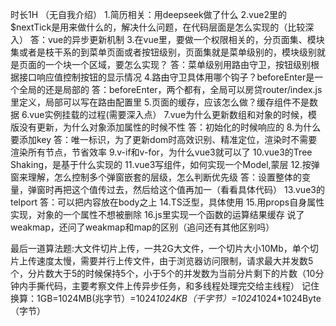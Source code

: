 时长1H
（无自我介绍）
1.简历相关：用deepseek做了什么
2.vue2里的$nextTick是用来做什么的，解决什么问题，在代码层面是怎么实现的（比较深入）
答：vue的异步更新机制
3.在vue里，要做一个权限相关的，分页面集、模块集或者是枝干系的到菜单页面或者按钮级别，页面集就是菜单级别的，模块级别就是页面的一个块一个区域，要怎么实现？
答：菜单级别用路由守卫，按钮级别根据接口响应值控制按钮的显示情况
4.路由守卫具体用哪个钩子？beforeEnter是一个全局的还是局部的
答：beforeEnter，两个都有，全局可以房贷router/index.js里定义，局部可以写在路由配置里
5.页面的缓存，应该怎么做？缓存组件不是数据
6.vue实例挂载的过程(需要深入点）
7.vue为什么更新数组和对象的时候，模版没有更新，为什么对象添加属性的时候不性
答：初始化的时候响应的
8.为什么要添加key
答：唯一标识，为了更新dom时高效识别、精准定位，渲染时不需要渲染所有节点，节省效率
9.v-if和v-for，为什么vue3就可以了
10.vue3的Tree Shaking，是基于什么实现的
11.vue3写组件，如何实现一个Model,蒙层
12.按弹窗来理解，怎么控制多个弹窗嵌套的层级，怎么判断优先级
答：设置整体的变量，弹窗时再把这个值传过去，然后给这个值再加一（看看具体代码）
13.vue3的telport
答：可以把内容放在body之上
14.TS泛型，具体使用
15.用props自身属性实现，对象的一个属性不想被删除
16.js里实现一个函数的运算结果缓存
说了weakmap，还问了weakmap和map的区别（追问还有其他区别吗）

最后一道算法题:大文件切片上传，一共2G大文件，一个切片大小10Mb，单个切片上传速度太慢，需要并行上传文件，由于浏览器访问限制，请求最大并发数5个，分片数大于5的时候保持5个，小于5个的并发数为当前分片剩下的片数（10分钟内手撕代码，主要考察文件上传异步任务，和多线程处理完交给主线程）
记住换算：1GB=1024MB(兆字节）=1024*1024KB（千字节）=1024*1024*1024Byte（字节）
